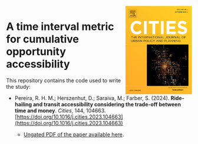 <img align="right" src="cover_cities.jpg" width="180">

# A time interval metric for cumulative opportunity accessibility 

This repository contains the code used to write the study:

- Pereira, R. H. M.; Herszenhut, D.; Saraiva, M.; Farber, S. (2024). **Ride-hailing and transit accessibility considering the trade-off between time and money**. *Cities*, 144, 104663. [https://doi.org/10.1016/j.cities.2023.104663](https://doi.org/10.1016/j.cities.2023.104663)

  - [Ungated PDF of the paper available here](https://www.urbandemographics.org/publication/2024_Cities_ride_hailing_access_rio).


